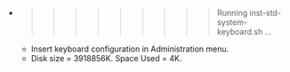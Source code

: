 * >>>>>>>>> Running inst-std-system-keyboard.sh ...
  * Insert keyboard configuration in Administration menu.
  * Disk size = 3918856K. Space Used = 4K.
